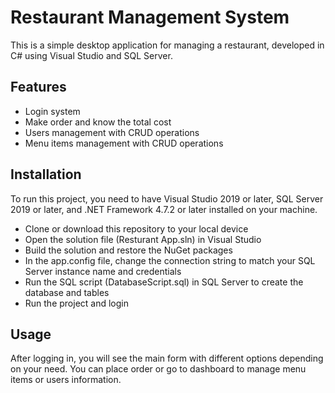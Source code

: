 # Restaurant Management System

This is a simple desktop application for managing a restaurant, developed in C# using Visual Studio and SQL Server.

## Features

- Login system
- Make order and know the total cost
- Users management with CRUD operations
- Menu items management with CRUD operations

## Installation

To run this project, you need to have Visual Studio 2019 or later, SQL Server 2019 or later, and .NET Framework 4.7.2 or later installed on your machine.

- Clone or download this repository to your local device
- Open the solution file (Resturant App.sln) in Visual Studio
- Build the solution and restore the NuGet packages
- In the app.config file, change the connection string to match your SQL Server instance name and credentials
- Run the SQL script (DatabaseScript.sql) in SQL Server to create the database and tables
- Run the project and login

## Usage

After logging in, you will see the main form with different options depending on your need. You can place order or go to dashboard to manage menu items or users information.

